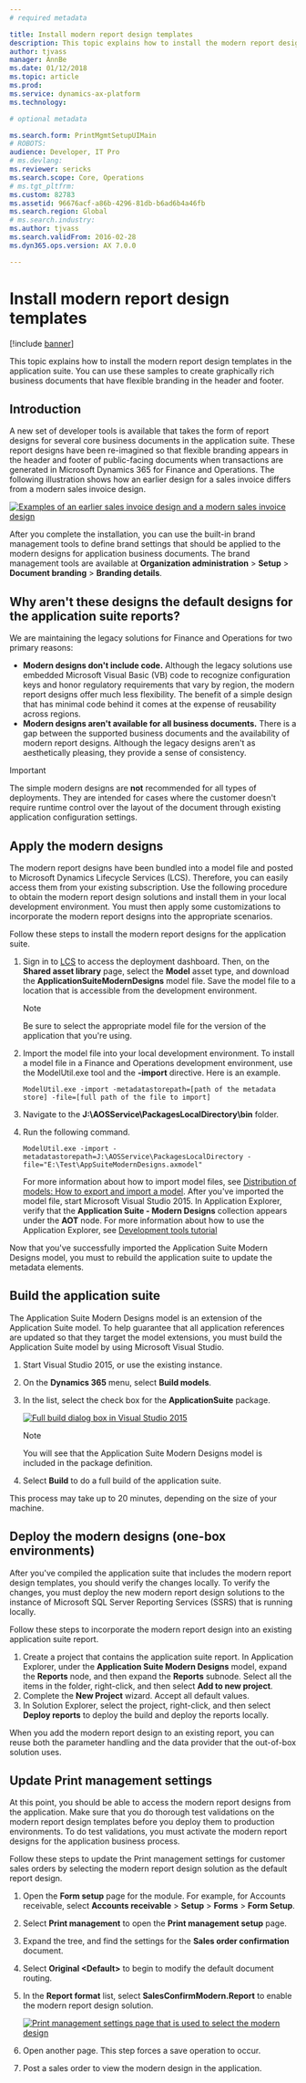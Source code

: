 ```yaml
---
# required metadata

title: Install modern report design templates
description: This topic explains how to install the modern report design templates in the application suite. You can use these samples to create graphically rich business documents that have flexible branding in the header and footer.
author: tjvass
manager: AnnBe
ms.date: 01/12/2018
ms.topic: article
ms.prod: 
ms.service: dynamics-ax-platform
ms.technology: 

# optional metadata

ms.search.form: PrintMgmtSetupUIMain
# ROBOTS: 
audience: Developer, IT Pro
# ms.devlang: 
ms.reviewer: sericks
ms.search.scope: Core, Operations
# ms.tgt_pltfrm: 
ms.custom: 82783
ms.assetid: 96676acf-a86b-4296-81db-b6ad6b4a46fb
ms.search.region: Global
# ms.search.industry: 
ms.author: tjvass
ms.search.validFrom: 2016-02-28
ms.dyn365.ops.version: AX 7.0.0

---
```


# Install modern report design templates

[!include [banner](../includes/banner.md)]

This topic explains how to install the modern report design templates in the application suite. You can use these samples to create graphically rich business documents that have flexible branding in the header and footer.

## Introduction

A new set of developer tools is available that takes the form of report designs for several core business documents in the application suite. These report designs have been re-imagined so that flexible branding appears in the header and footer of public-facing documents when transactions are generated in Microsoft Dynamics 365 for Finance and Operations. The following illustration shows how an earlier design for a sales invoice differs from a modern sales invoice design.

[![Examples of an earlier sales invoice design and a modern sales invoice design](./media/design-comparison-1024x653.png)](./media/design-comparison.png)

After you complete the installation, you can use the built-in brand management tools to define brand settings that should be applied to the modern designs for application business documents. The brand management tools are available at **Organization administration** &gt; **Setup** &gt; **Document branding** &gt; **Branding details**.

## Why aren't these designs the default designs for the application suite reports?

We are maintaining the legacy solutions for Finance and Operations for two primary reasons:

- **Modern designs don't include code.** Although the legacy solutions use embedded Microsoft Visual Basic (VB) code to recognize configuration keys and honor regulatory requirements that vary by region, the modern report designs offer much less flexibility. The benefit of a simple design that has minimal code behind it comes at the expense of reusability across regions.
- **Modern designs aren't available for all business documents.** There is a gap between the supported business documents and the availability of modern report designs. Although the legacy designs aren't as aesthetically pleasing, they provide a sense of consistency.

> [!IMPORTANT]
> The simple modern designs are **not** recommended for all types of deployments. They are intended for cases where the customer doesn't require runtime control over the layout of the document through existing application configuration settings.

## Apply the modern designs

The modern report designs have been bundled into a model file and posted to Microsoft Dynamics Lifecycle Services (LCS). Therefore, you can easily access them from your existing subscription. Use the following procedure to obtain the modern report design solutions and install them in your local development environment. You must then apply some customizations to incorporate the modern report designs into the appropriate scenarios.

Follow these steps to install the modern report designs for the application suite.

1. Sign in to [LCS](https://lcs.dynamics.com/) to access the deployment dashboard. Then, on the **Shared asset library** page, select the **Model** asset type, and download the **ApplicationSuiteModernDesigns** model file. Save the model file to a location that is accessible from the development environment.

    > [!NOTE]
    > Be sure to select the appropriate model file for the version of the application that you're using.

2. Import the model file into your local development environment. To install a model file in a Finance and Operations development environment, use the ModelUtil.exe tool and the **-import** directive. Here is an example.

    ```
    ModelUtil.exe -import -metadatastorepath=[path of the metadata store] -file=[full path of the file to import]
    ```

3. Navigate to the **J:\\AOSService\\PackagesLocalDirectory\\bin** folder.
4. Run the following command.

    ```
    ModelUtil.exe -import -metadatastorepath=J:\AOSService\PackagesLocalDirectory -file="E:\Test\AppSuiteModernDesigns.axmodel"
    ```

    For more information about how to import model files, see [Distribution of models: How to export and import a model](../dev-tools/models-export-import.md). After you've imported the model file, start Microsoft Visual Studio 2015. In Application Explorer, verify that the **Application Suite - Modern Designs** collection appears under the **AOT** node. For more information about how to use the Application Explorer, see [Development tools tutorial](../dev-tools/introduction-visual-studio.md)

Now that you've successfully imported the Application Suite Modern Designs model, you must to rebuild the application suite to update the metadata elements.

## Build the application suite

The Application Suite Modern Designs model is an extension of the Application Suite model. To help guarantee that all application references are updated so that they target the model extensions, you must build the Application Suite model by using Microsoft Visual Studio.

1. Start Visual Studio 2015, or use the existing instance.
2. On the **Dynamics 365** menu, select **Build models**.
3. In the list, select the check box for the **ApplicationSuite** package.

    [![Full build dialog box in Visual Studio 2015](./media/BuildAppSuite.png)](./media/BuildAppSuite.png)

    > [!NOTE]
    > You will see that the Application Suite Modern Designs model is included in the package definition.

4. Select **Build** to do a full build of the application suite.

This process may take up to 20 minutes, depending on the size of your machine.

## Deploy the modern designs (one-box environments)

After you've compiled the application suite that includes the modern report design templates, you should verify the changes locally. To verify the changes, you must deploy the new modern report design solutions to the instance of Microsoft SQL Server Reporting Services (SSRS) that is running locally.

Follow these steps to incorporate the modern report design into an existing application suite report.

1. Create a project that contains the application suite report. In Application Explorer, under the **Application Suite Modern Designs** model, expand the **Reports** node, and then expand the **Reports** subnode. Select all the items in the folder, right-click, and then select **Add to new project**.
2. Complete the **New Project** wizard. Accept all default values.
3. In Solution Explorer, select the project, right-click, and then select **Deploy reports** to deploy the build and deploy the reports locally.

When you add the modern report design to an existing report, you can reuse both the parameter handling and the data provider that the out-of-box solution uses.

## Update Print management settings

At this point, you should be able to access the modern report designs from the application. Make sure that you do thorough test validations on the modern report design templates before you deploy them to production environments. To do test validations, you must activate the modern report designs for the application business process.

Follow these steps to update the Print management settings for customer sales orders by selecting the modern report design solution as the default report design.

1. Open the **Form setup** page for the module. For example, for Accounts receivable, select **Accounts receivable** &gt; **Setup** &gt; **Forms** &gt; **Form Setup**.
2. Select **Print management** to open the **Print management setup** page.
3. Expand the tree, and find the settings for the **Sales order confirmation** document.
4. Select **Original &lt;Default&gt;** to begin to modify the default document routing.
5. In the **Report format** list, select **SalesConfirmModern.Report** to enable the modern report design solution.

    [![Print management settings page that is used to select the modern design](./media/UpdatePrintMgtSettings.png)](./media/UpdatePrintMgtSettings.png)

6. Open another page. This step forces a save operation to occur.
7. Post a sales order to view the modern design in the application.
